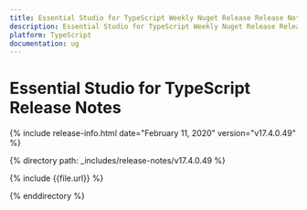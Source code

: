 ```yaml
---
title: Essential Studio for TypeScript Weekly Nuget Release Release Notes  
description: Essential Studio for TypeScript Weekly Nuget Release Release Notes  
platform: TypeScript
documentation: ug
---
```


# Essential Studio for TypeScript  Release Notes  

{% include release-info.html date="February 11, 2020"  version="v17.4.0.49" %} 


{% directory path: _includes/release-notes/v17.4.0.49 %}

{% include {{file.url}} %}

{% enddirectory %}